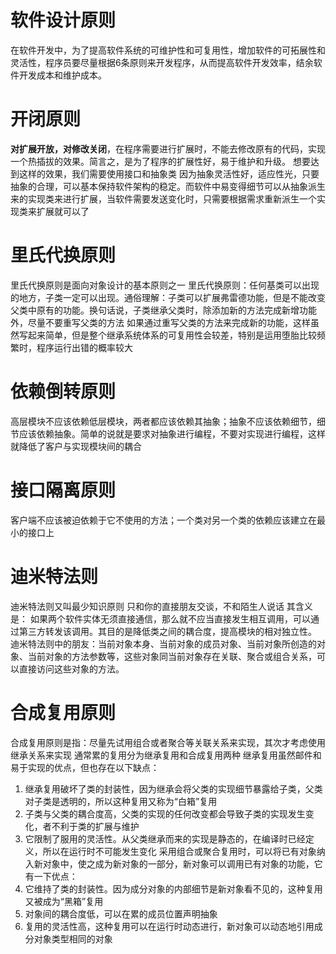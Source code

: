 # 软件设计原则
在软件开发中，为了提高软件系统的可维护性和可复用性，增加软件的可拓展性和灵活性，程序员要尽量根据6条原则来开发程序，从而提高软件开发效率，结余软件开发成本和维护成本。

# 开闭原则
**对扩展开放，对修改关闭**，在程序需要进行扩展时，不能去修改原有的代码，实现一个热插拔的效果。简言之，是为了程序的扩展性好，易于维护和升级。
想要达到这样的效果，我们需要使用接口和抽象类
因为抽象灵活性好，适应性光，只要抽象的合理，可以基本保持软件架构的稳定。而软件中易变得细节可以从抽象派生来的实现类来进行扩展，当软件需要发送变化时，只需要根据需求重新派生一个实现类来扩展就可以了

# 里氏代换原则
里氏代换原则是面向对象设计的基本原则之一
里氏代换原则：任何基类可以出现的地方，子类一定可以出现。通俗理解：子类可以扩展弗雷德功能，但是不能改变父类中原有的功能。换句话说，子类继承父类时，除添加新的方法完成新增功能外，尽量不要重写父类的方法
如果通过重写父类的方法来完成新的功能，这样虽然写起来简单，但是整个继承系统体系的可复用性会较差，特别是运用堕胎比较频繁时，程序运行出错的概率较大

# 依赖倒转原则
高层模块不应该依赖低层模块，两者都应该依赖其抽象；抽象不应该依赖细节，细节应该依赖抽象。简单的说就是要求对抽象进行编程，不要对实现进行编程，这样就降低了客户与实现模块间的耦合

# 接口隔离原则
客户端不应该被迫依赖于它不使用的方法；一个类对另一个类的依赖应该建立在最小的接口上

# 迪米特法则
迪米特法则又叫最少知识原则
只和你的直接朋友交谈，不和陌生人说话
其含义是： 如果两个软件实体无须直接通信，那么就不应当直接发生相互调用，可以通过第三方转发该调用。其目的是降低类之间的耦合度，提高模块的相对独立性。
迪米特法则中的朋友：当前对象本身、当前对象的成员对象、当前对象所创造的对象、当前对象的方法参数等，这些对象同当前对象存在关联、聚合或组合关系，可以直接访问这些对象的方法。

# 合成复用原则
合成复用原则是指：尽量先试用组合或者聚合等关联关系来实现，其次才考虑使用继承关系来实现
通常累的复用分为继承复用和合成复用两种
继承复用虽然邮件和易于实现的优点，但也存在以下缺点：
1. 继承复用破坏了类的封装性，因为继承会将父类的实现细节暴露给子类，父类对子类是透明的，所以这种复用又称为“白箱”复用
2. 子类与父类的耦合度高，父类的实现的任何改变都会导致子类的实现发生变化，者不利于类的扩展与维护
3. 它限制了服用的灵活性。从父类继承而来的实现是静态的，在编译时已经定义，所以在运行时不可能发生变化
采用组合或聚合复用时，可以将已有对象纳入新对象中，使之成为新对象的一部分，新对象可以调用已有对象的功能，它有一下优点：
1. 它维持了类的封装性。因为成分对象的内部细节是新对象看不见的，这种复用又被成为“黑箱”复用
2. 对象间的耦合度低，可以在累的成员位置声明抽象
3. 复用的灵活性高，这种复用可以在运行时动态进行，新对象可以动态地引用成分对象类型相同的对象
